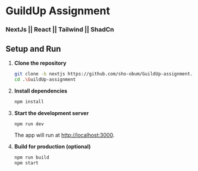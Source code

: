 # GuildUp Assignment
### NextJs || React  || Tailwind || ShadCn

## Setup and Run

1. **Clone the repository**  
   ```bash
   git clone -b nextjs https://github.com/sho-obum/GuildUp-assignment.git
   cd .\GuildUp-assignment
   ```

2. **Install dependencies**  
   ```bash
   npm install
   ```

3. **Start the development server**  
   ```bash
   npm run dev
   ```  
   The app will run at [http://localhost:3000](http://localhost:3000).

4. **Build for production (optional)**  
   ```bash
   npm run build
   npm start
   ```

```
